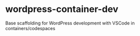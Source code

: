 # wordpress-container-dev
Base scaffolding for WordPress development with VSCode in containers/codespaces
